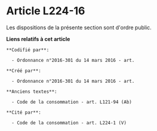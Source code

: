 # Article L224-16

Les dispositions de la présente section sont d'ordre public.

**Liens relatifs à cet article**

	**Codifié par**:

	  - Ordonnance n°2016-301 du 14 mars 2016 - art.

	**Créé par**:

	  - Ordonnance n°2016-301 du 14 mars 2016 - art.

	**Anciens textes**:

	  - Code de la consommation - art. L121-94 (Ab)

	**Cité par**:

	  - Code de la consommation - art. L224-1 (V)
